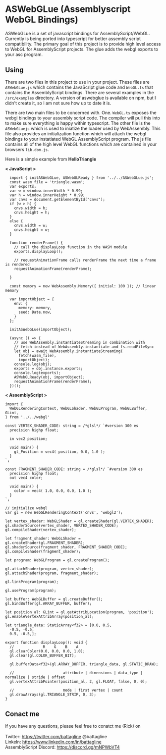 # ASWebGLue (Assemblyscript WebGL Bindings)

ASWebGLue is a set of javascript bindings for AssemblyScript/WebGL. Currently is being ported into typescript for
better assembly script compatibility. The primary goal of this project is to provide high level access to WebGL
for AssemblyScript projects. The glue adds the webgl exports to your asc program.

## Using

There are two files in this project to use in your project. These files are `ASWebGLue.js` which contains the JavaScript glue code and `WebGL.ts` that contains the AssemblyScript bindings. There are several examples in the `/src/examples` directory. A version of aswebglue is available on npm, but I didn't create it, so I am not sure how up to date it is.

There are two main files to be concerned with. One. `WebGL.ts` exposes the webgl bindings to your assembly script code. The compiler will pull this into to make sure everything is happy within typescript. The other file is the `ASWebGLuejs` which is used to iniatize the loader used by WebAssembly. This file also provides an initialization function which will attach the webgl bindings to your instatiated WebGL AssemblyScript program. The js file contains all of the high level WebGL functions which are contained in your browsers `lib.dom.js`.

Here is a simple example from **HelloTriangle**

**< JavaScript >**

```
  import { initASWebGLue, ASWebGLReady } from '../../ASWebGLue.js';
  const wasm_file = 'triangle.wasm';
  var exports;
  var w = window.innerWidth * 0.99;
  var h = window.innerHeight * 0.99;
  var cnvs = document.getElementById("cnvs");
  if (w > h) {
    cnvs.width = h;
    cnvs.height = h;
  }
  else {
    cnvs.width = w;
    cnvs.height = w;
  }

  function renderFrame() {
    // call the displayLoop function in the WASM module
    exports.displayLoop();

    // requestAnimationFrame calls renderFrame the next time a frame is rendered
    requestAnimationFrame(renderFrame);

  }

  const memory = new WebAssembly.Memory({ initial: 100 }); // linear memory

  var importObject = {
    env: {
      memory: memory,
      seed: Date.now,
    }
  };

  initASWebGLue(importObject);

  (async () => {
    // use WebAssembly.instantiateStreaming in combination with
    // fetch instead of WebAssembly.instantiate and fs.readFileSync
    let obj = await WebAssembly.instantiateStreaming(
      fetch(wasm_file),
      importObject);
    console.log(obj);
    exports = obj.instance.exports;
    console.log(exports);
    ASWebGLReady(obj, importObject);
    requestAnimationFrame(renderFrame);
  })();
```

**< AssemblyScript >**

```
import {
  WebGLRenderingContext, WebGLShader, WebGLProgram, WebGLBuffer, GLint,
} from '../../webgl'

const VERTEX_SHADER_CODE: string = /*glsl*/ `#version 300 es
  precision highp float;

  in vec2 position;

  void main() {
    gl_Position = vec4( position, 0.0, 1.0 );
  }
`;

const FRAGMENT_SHADER_CODE: string = /*glsl*/ `#version 300 es
  precision highp float;
  out vec4 color;

  void main() {
    color = vec4( 1.0, 0.0, 0.0, 1.0 );
  }
`;

// initialize webgl
var gl = new WebGLRenderingContext('cnvs', 'webgl2');

let vertex_shader: WebGLShader = gl.createShader(gl.VERTEX_SHADER);
gl.shaderSource(vertex_shader, VERTEX_SHADER_CODE);
gl.compileShader(vertex_shader);

let fragment_shader: WebGLShader = gl.createShader(gl.FRAGMENT_SHADER);
gl.shaderSource(fragment_shader, FRAGMENT_SHADER_CODE);
gl.compileShader(fragment_shader);

let program: WebGLProgram = gl.createProgram();

gl.attachShader(program, vertex_shader);
gl.attachShader(program, fragment_shader);

gl.linkProgram(program);

gl.useProgram(program);

let buffer: WebGLBuffer = gl.createBuffer();
gl.bindBuffer(gl.ARRAY_BUFFER, buffer);

let position_al: GLint = gl.getAttribLocation(program, 'position');
gl.enableVertexAttribArray(position_al);

let triangle_data: StaticArray<f32> = [0.0, 0.5,
  -0.5, -0.5,
  0.5, -0.5,];

export function displayLoop(): void {
  //             R    G    B    A
  gl.clearColor(0.0, 0.0, 0.0, 1.0);
  gl.clear(gl.COLOR_BUFFER_BIT);

  gl.bufferData<f32>(gl.ARRAY_BUFFER, triangle_data, gl.STATIC_DRAW);

  //                      attribute | dimensions | data_type | normalize | stride | offset
  gl.vertexAttribPointer(position_al, 2, gl.FLOAT, false, 0, 0);

  //                      mode | first vertex | count
  gl.drawArrays(gl.TRIANGLE_STRIP, 0, 3);
}

```

## Conact me

If you have any questions, please feel free to conatct me (Rick) on
<br/><br/>
Twitter: https://twitter.com/battagline @battagline <br/>
LinkeIn: https://www.linkedin.com/in/battagline <br/>
AssemblyScript Discord: https://discord.gg/mNPWbVT4
